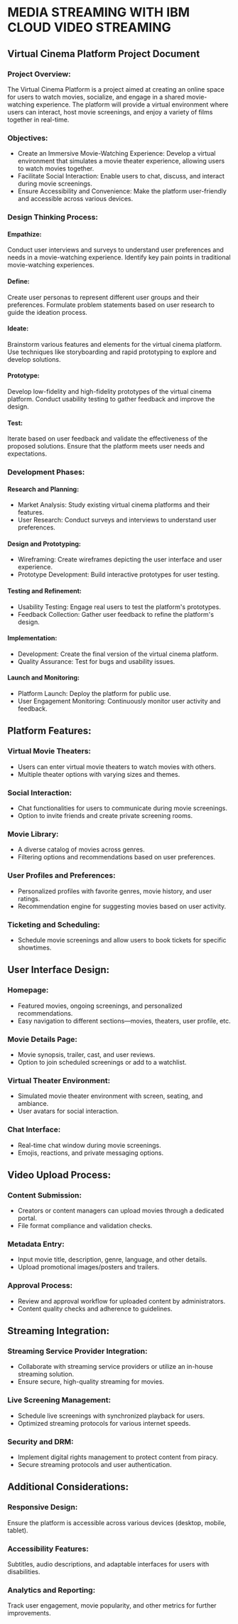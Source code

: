# MEDIA STREAMING WITH IBM CLOUD VIDEO STREAMING

## Virtual Cinema Platform Project Document
### Project Overview:
The Virtual Cinema Platform is a project aimed at creating an online space for users to watch movies, socialize, and engage in a shared movie-watching experience. The platform will provide a virtual environment where users can interact, host movie screenings, and enjoy a variety of films together in real-time.
### Objectives:
- Create an Immersive Movie-Watching Experience: Develop a virtual environment that simulates a movie theater experience, allowing users to watch movies together.
- Facilitate Social Interaction: Enable users to chat, discuss, and interact during movie screenings.
- Ensure Accessibility and Convenience: Make the platform user-friendly and accessible across various devices.
### Design Thinking Process:
#### Empathize:

Conduct user interviews and surveys to understand user preferences and needs in a movie-watching experience.
Identify key pain points in traditional movie-watching experiences.
#### Define:

Create user personas to represent different user groups and their preferences.
Formulate problem statements based on user research to guide the ideation process.
#### Ideate:

Brainstorm various features and elements for the virtual cinema platform.
Use techniques like storyboarding and rapid prototyping to explore and develop solutions.
#### Prototype:

Develop low-fidelity and high-fidelity prototypes of the virtual cinema platform.
Conduct usability testing to gather feedback and improve the design.
#### Test:

Iterate based on user feedback and validate the effectiveness of the proposed solutions.
Ensure that the platform meets user needs and expectations.
### Development Phases:
#### Research and Planning:
- Market Analysis: Study existing virtual cinema platforms and their features.
- User Research: Conduct surveys and interviews to understand user preferences.
 #### Design and Prototyping:
- Wireframing: Create wireframes depicting the user interface and user experience.
- Prototype Development: Build interactive prototypes for user testing.
#### Testing and Refinement:
- Usability Testing: Engage real users to test the platform's prototypes.
- Feedback Collection: Gather user feedback to refine the platform's design.
#### Implementation:
- Development: Create the final version of the virtual cinema platform.
- Quality Assurance: Test for bugs and usability issues.
####  Launch and Monitoring:
- Platform Launch: Deploy the platform for public use.
- User Engagement Monitoring: Continuously monitor user activity and feedback.
## Platform Features:
### Virtual Movie Theaters:

- Users can enter virtual movie theaters to watch movies with others.
- Multiple theater options with varying sizes and themes.
### Social Interaction:

- Chat functionalities for users to communicate during movie screenings.
- Option to invite friends and create private screening rooms.
### Movie Library:

- A diverse catalog of movies across genres.
- Filtering options and recommendations based on user preferences.
### User Profiles and Preferences:

- Personalized profiles with favorite genres, movie history, and user ratings.
- Recommendation engine for suggesting movies based on user activity.
### Ticketing and Scheduling:

- Schedule movie screenings and allow users to book tickets for specific showtimes.
## User Interface Design:
### Homepage:

- Featured movies, ongoing screenings, and personalized recommendations.
- Easy navigation to different sections—movies, theaters, user profile, etc.
### Movie Details Page:

- Movie synopsis, trailer, cast, and user reviews.
- Option to join scheduled screenings or add to a watchlist.
### Virtual Theater Environment:

- Simulated movie theater environment with screen, seating, and ambiance.
- User avatars for social interaction.
### Chat Interface:

- Real-time chat window during movie screenings.
- Emojis, reactions, and private messaging options.
## Video Upload Process:
### Content Submission:

- Creators or content managers can upload movies through a dedicated portal.
- File format compliance and validation checks.
### Metadata Entry:

- Input movie title, description, genre, language, and other details.
- Upload promotional images/posters and trailers.
### Approval Process:

- Review and approval workflow for uploaded content by administrators.
- Content quality checks and adherence to guidelines.
## Streaming Integration:
### Streaming Service Provider Integration:

- Collaborate with streaming service providers or utilize an in-house streaming solution.
- Ensure secure, high-quality streaming for movies.
### Live Screening Management:

- Schedule live screenings with synchronized playback for users.
- Optimized streaming protocols for various internet speeds.
### Security and DRM:

- Implement digital rights management to protect content from piracy.
- Secure streaming protocols and user authentication.
## Additional Considerations:
### Responsive Design: 
Ensure the platform is accessible across various devices (desktop, mobile, tablet).
### Accessibility Features:
 Subtitles, audio descriptions, and adaptable interfaces for users with disabilities.
### Analytics and Reporting: 
Track user engagement, movie popularity, and other metrics for further improvements.
